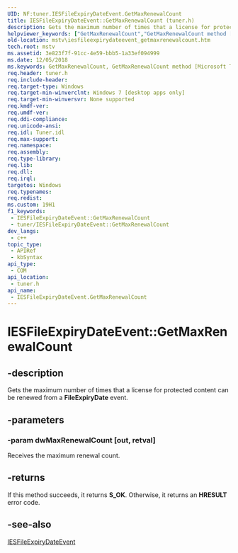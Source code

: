 ```yaml
---
UID: NF:tuner.IESFileExpiryDateEvent.GetMaxRenewalCount
title: IESFileExpiryDateEvent::GetMaxRenewalCount (tuner.h)
description: Gets the maximum number of times that a license for protected content can be renewed from a FileExpiryDate event.
helpviewer_keywords: ["GetMaxRenewalCount","GetMaxRenewalCount method [Microsoft TV Technologies]","GetMaxRenewalCount method [Microsoft TV Technologies]","IESFileExpiryDateEvent interface","IESFileExpiryDateEvent interface [Microsoft TV Technologies]","GetMaxRenewalCount method","IESFileExpiryDateEvent.GetMaxRenewalCount","IESFileExpiryDateEvent::GetMaxRenewalCount","mstv.iesfileexpirydateevent_getmaxrenewalcount","tuner/IESFileExpiryDateEvent::GetMaxRenewalCount"]
old-location: mstv\iesfileexpirydateevent_getmaxrenewalcount.htm
tech.root: mstv
ms.assetid: 3e823f7f-91cc-4e59-bbb5-1a33ef094999
ms.date: 12/05/2018
ms.keywords: GetMaxRenewalCount, GetMaxRenewalCount method [Microsoft TV Technologies], GetMaxRenewalCount method [Microsoft TV Technologies],IESFileExpiryDateEvent interface, IESFileExpiryDateEvent interface [Microsoft TV Technologies],GetMaxRenewalCount method, IESFileExpiryDateEvent.GetMaxRenewalCount, IESFileExpiryDateEvent::GetMaxRenewalCount, mstv.iesfileexpirydateevent_getmaxrenewalcount, tuner/IESFileExpiryDateEvent::GetMaxRenewalCount
req.header: tuner.h
req.include-header: 
req.target-type: Windows
req.target-min-winverclnt: Windows 7 [desktop apps only]
req.target-min-winversvr: None supported
req.kmdf-ver: 
req.umdf-ver: 
req.ddi-compliance: 
req.unicode-ansi: 
req.idl: Tuner.idl
req.max-support: 
req.namespace: 
req.assembly: 
req.type-library: 
req.lib: 
req.dll: 
req.irql: 
targetos: Windows
req.typenames: 
req.redist: 
ms.custom: 19H1
f1_keywords:
 - IESFileExpiryDateEvent::GetMaxRenewalCount
 - tuner/IESFileExpiryDateEvent::GetMaxRenewalCount
dev_langs:
 - c++
topic_type:
 - APIRef
 - kbSyntax
api_type:
 - COM
api_location:
 - tuner.h
api_name:
 - IESFileExpiryDateEvent.GetMaxRenewalCount
---
```


# IESFileExpiryDateEvent::GetMaxRenewalCount


## -description

Gets the maximum number of times that a license for protected content can be renewed from a <b>FileExpiryDate</b> event.

## -parameters

### -param dwMaxRenewalCount [out, retval]

Receives the maximum renewal count.

## -returns

If this method succeeds, it returns <b xmlns:loc="http://microsoft.com/wdcml/l10n">S_OK</b>. Otherwise, it returns an <b xmlns:loc="http://microsoft.com/wdcml/l10n">HRESULT</b> error code.

## -see-also

<a href="https://docs.microsoft.com/previous-versions/windows/desktop/api/tuner/nn-tuner-iesfileexpirydateevent">IESFileExpiryDateEvent</a>

